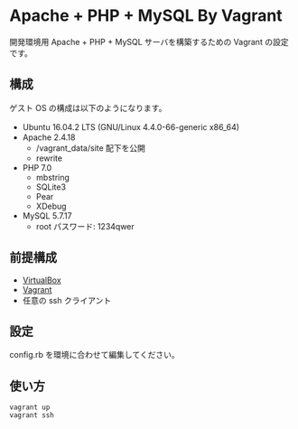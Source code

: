 # Apache + PHP + MySQL By Vagrant

開発環境用 Apache + PHP + MySQL サーバを構築するための Vagrant の設定です。

## 構成

ゲスト OS の構成は以下のようになります。

 - Ubuntu 16.04.2 LTS (GNU/Linux 4.4.0-66-generic x86_64)　
 - Apache 2.4.18
   - /vagrant_data/site 配下を公開
   - rewrite
 - PHP 7.0
   - mbstring
   - SQLite3
   - Pear
   - XDebug
 - MySQL 5.7.17
   - root パスワード: 1234qwer

## 前提構成

 - [VirtualBox](https://www.virtualbox.org/)
 - [Vagrant](https://www.vagrantup.com/)
 - 任意の ssh クライアント

## 設定

config.rb を環境に合わせて編集してください。

## 使い方

```
vagrant up
vagrant ssh
```
